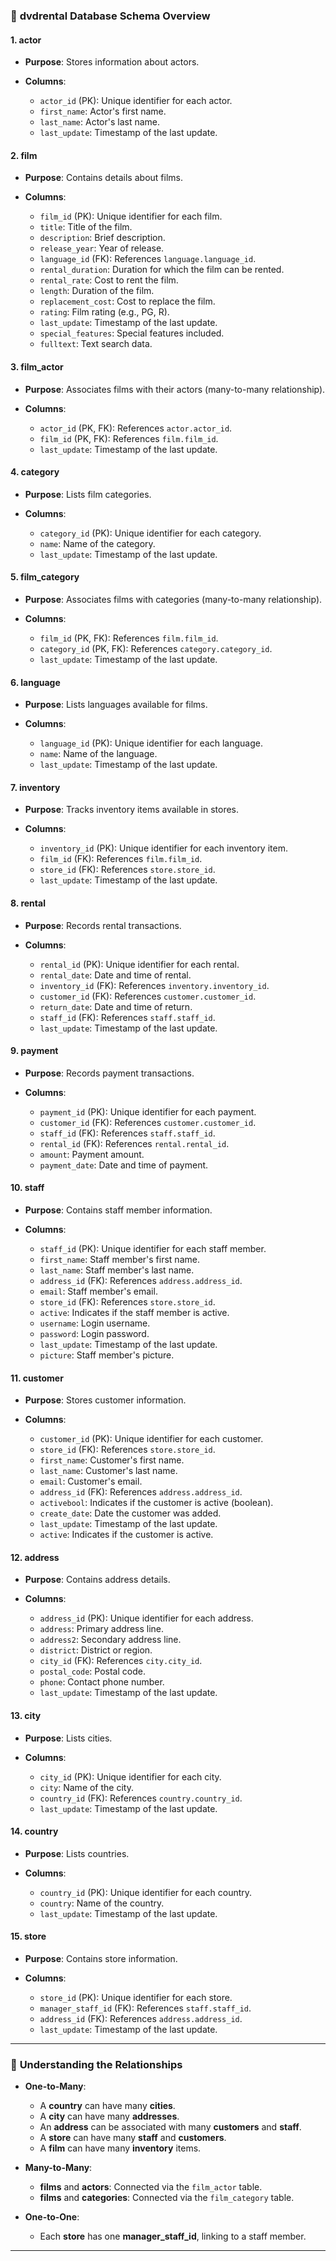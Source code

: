 
### 📘 **dvdrental Database Schema Overview**

#### 1. **actor**

* **Purpose**: Stores information about actors.
* **Columns**:

  * `actor_id` (PK): Unique identifier for each actor.
  * `first_name`: Actor's first name.
  * `last_name`: Actor's last name.
  * `last_update`: Timestamp of the last update.

#### 2. **film**

* **Purpose**: Contains details about films.
* **Columns**:

  * `film_id` (PK): Unique identifier for each film.
  * `title`: Title of the film.
  * `description`: Brief description.
  * `release_year`: Year of release.
  * `language_id` (FK): References `language.language_id`.
  * `rental_duration`: Duration for which the film can be rented.
  * `rental_rate`: Cost to rent the film.
  * `length`: Duration of the film.
  * `replacement_cost`: Cost to replace the film.
  * `rating`: Film rating (e.g., PG, R).
  * `last_update`: Timestamp of the last update.
  * `special_features`: Special features included.
  * `fulltext`: Text search data.

#### 3. **film\_actor**

* **Purpose**: Associates films with their actors (many-to-many relationship).
* **Columns**:

  * `actor_id` (PK, FK): References `actor.actor_id`.
  * `film_id` (PK, FK): References `film.film_id`.
  * `last_update`: Timestamp of the last update.

#### 4. **category**

* **Purpose**: Lists film categories.
* **Columns**:

  * `category_id` (PK): Unique identifier for each category.
  * `name`: Name of the category.
  * `last_update`: Timestamp of the last update.

#### 5. **film\_category**

* **Purpose**: Associates films with categories (many-to-many relationship).
* **Columns**:

  * `film_id` (PK, FK): References `film.film_id`.
  * `category_id` (PK, FK): References `category.category_id`.
  * `last_update`: Timestamp of the last update.

#### 6. **language**

* **Purpose**: Lists languages available for films.
* **Columns**:

  * `language_id` (PK): Unique identifier for each language.
  * `name`: Name of the language.
  * `last_update`: Timestamp of the last update.

#### 7. **inventory**

* **Purpose**: Tracks inventory items available in stores.
* **Columns**:

  * `inventory_id` (PK): Unique identifier for each inventory item.
  * `film_id` (FK): References `film.film_id`.
  * `store_id` (FK): References `store.store_id`.
  * `last_update`: Timestamp of the last update.

#### 8. **rental**

* **Purpose**: Records rental transactions.
* **Columns**:

  * `rental_id` (PK): Unique identifier for each rental.
  * `rental_date`: Date and time of rental.
  * `inventory_id` (FK): References `inventory.inventory_id`.
  * `customer_id` (FK): References `customer.customer_id`.
  * `return_date`: Date and time of return.
  * `staff_id` (FK): References `staff.staff_id`.
  * `last_update`: Timestamp of the last update.

#### 9. **payment**

* **Purpose**: Records payment transactions.
* **Columns**:

  * `payment_id` (PK): Unique identifier for each payment.
  * `customer_id` (FK): References `customer.customer_id`.
  * `staff_id` (FK): References `staff.staff_id`.
  * `rental_id` (FK): References `rental.rental_id`.
  * `amount`: Payment amount.
  * `payment_date`: Date and time of payment.

#### 10. **staff**

* **Purpose**: Contains staff member information.
* **Columns**:

  * `staff_id` (PK): Unique identifier for each staff member.
  * `first_name`: Staff member's first name.
  * `last_name`: Staff member's last name.
  * `address_id` (FK): References `address.address_id`.
  * `email`: Staff member's email.
  * `store_id` (FK): References `store.store_id`.
  * `active`: Indicates if the staff member is active.
  * `username`: Login username.
  * `password`: Login password.
  * `last_update`: Timestamp of the last update.
  * `picture`: Staff member's picture.

#### 11. **customer**

* **Purpose**: Stores customer information.
* **Columns**:

  * `customer_id` (PK): Unique identifier for each customer.
  * `store_id` (FK): References `store.store_id`.
  * `first_name`: Customer's first name.
  * `last_name`: Customer's last name.
  * `email`: Customer's email.
  * `address_id` (FK): References `address.address_id`.
  * `activebool`: Indicates if the customer is active (boolean).
  * `create_date`: Date the customer was added.
  * `last_update`: Timestamp of the last update.
  * `active`: Indicates if the customer is active.

#### 12. **address**

* **Purpose**: Contains address details.
* **Columns**:

  * `address_id` (PK): Unique identifier for each address.
  * `address`: Primary address line.
  * `address2`: Secondary address line.
  * `district`: District or region.
  * `city_id` (FK): References `city.city_id`.
  * `postal_code`: Postal code.
  * `phone`: Contact phone number.
  * `last_update`: Timestamp of the last update.

#### 13. **city**

* **Purpose**: Lists cities.
* **Columns**:

  * `city_id` (PK): Unique identifier for each city.
  * `city`: Name of the city.
  * `country_id` (FK): References `country.country_id`.
  * `last_update`: Timestamp of the last update.

#### 14. **country**

* **Purpose**: Lists countries.
* **Columns**:

  * `country_id` (PK): Unique identifier for each country.
  * `country`: Name of the country.
  * `last_update`: Timestamp of the last update.

#### 15. **store**

* **Purpose**: Contains store information.
* **Columns**:

  * `store_id` (PK): Unique identifier for each store.
  * `manager_staff_id` (FK): References `staff.staff_id`.
  * `address_id` (FK): References `address.address_id`.
  * `last_update`: Timestamp of the last update.

---

### 🔗 **Understanding the Relationships**

* **One-to-Many**:

  * A **country** can have many **cities**.
  * A **city** can have many **addresses**.
  * An **address** can be associated with many **customers** and **staff**.
  * A **store** can have many **staff** and **customers**.
  * A **film** can have many **inventory** items.

* **Many-to-Many**:

  * **films** and **actors**: Connected via the `film_actor` table.
  * **films** and **categories**: Connected via the `film_category` table.

* **One-to-One**:

  * Each **store** has one **manager\_staff\_id**, linking to a staff member.

---
